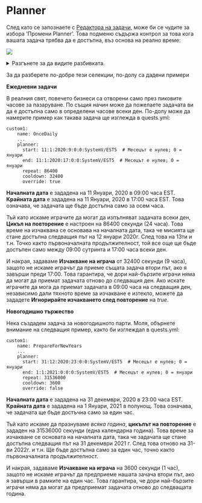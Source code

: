 # Planner

След като се запознаете с [Редактора на задачи](../setup/quests-editor.md), може би се чудите за избора 'Промени Planner'. Това подменю съдържа контрол за това кога вашата задача трябва да е достъпна, въз основа на реално време:

![](https://camo.githubusercontent.com/07cea0e4af2b6bde23df1ada96f63d46b090cfe97a32b8889eb3599245245ff8/68747470733a2f2f692e696d6775722e636f6d2f7743374134396a2e706e67)

<details>

<summary>Разгънете за да видите разбивката.</summary>

1. Времето, когато задачата трябва да стане достъпна
2. Времето, когато задачата трябва да спре да бъде достъпна
3. Продължителност на повторение, докато задачата ще е налична отново
4. Продължителност на изчакване след завършване на задачата
5. Ако е 'true', играчите мога да започнат задачата веднага след края на цикъла на повторение
6. Завършете промените на вашия Planner

</details>

За да разберете по-добре тези селекции, по-долу са дадени примери

**Ежедневни задачи**

В реалния свят, повечето бизнеси са отворени само през пиковите часове за пазаруване. По същия начин може да пожелаете задачата ви да е достъпна само в определени часове всеки ден. По-долу може да намерите пример как такава задача ще изглежда в quests.yml:

```
custom1:
    name: OnceDaily
    ...
    planner:
      start: 11:1:2020:9:0:0:SystemV/EST5  # Месецът е нулев; 0 = януари
      end: 11:1:2020:17:0:0:SystemV/EST5  # Месецът е нулев; 0 = януари
      repeat: 86400
      cooldown: 32400
      override: true
```

**Началната дата** е зададена на 11 Януари, 2020 в 09:00 часа EST. **Крайната дата** е зададена на 11 Януари, 2020 в 17:00 часа EST. Това означава, че задачата ще бъде достъпна само за осем часа.

Тъй като искаме играчите да могат да изпълняват задачата всеки ден, **Цикъл на повторение** е настроен на 86400 секунди (24 часа). Това време на изчаквана се основава на началната дата, така че мисията ще стане достъпна следващия път на 12 януари 2020г. След това на 13ти и т.н. Точко както първоначалната продължителност, той все още ще бъде достъпен само между 09:00 сутринта и 17:00 часа всеки ден.

И накрая, задаваме **Изчакване на играча** от 32400 секунди (9 часа), защото не искаме играчът да приеме същата задача втори път, ако я завърши преди 17:00. Това гарантира, че дори най-бързите играчи няма да могат да приемат задачата отново до следващия ден. Ако искате играчите да мога да приемат задачата в 09:00 часа на следващия ден, независимо дали тяхното време за изчакване е изтекло, можете да зададете **Игнорирайте изчакването след повторение** на _true_.

**Новогодишно тържество**

Нека създадем задача за новогодишното парти. Моля, обърнете внимание на следващия пример, както би изглеждал в quests.yml:

```
custom1:
    name: PrepareForNewYears
    ...
    planner:
      start: 31:12:2020:23:0:0:SystemV/EST5  # Месецът е нулев; 0 = януари
      end: 1:1:2021:0:0:0:SystemV/EST5  # Месецът е нулев; 0 = януари
      repeat: 31536000
      cooldown: 3600
      override: false
```

**Началната дата** е зададена на 31 декември, 2020 в 23:00 часа EST. **Крайната дата** е зададена на 1 Януари, 2021 в полунощ. Това означава, че задачата ще бъде достъчна само за един час.

Тъй като искаме да празнуваме _всяка година_, **цикълът на повторение** е зададен на 31536000 секунди (една календарна година). Това време за изчакване се основата на началната дата, така че задачата ще стане достъпна следващия път на 31 декември 2021 г. След това отново на 31-ви 2022г. и т.н. Ще бъде достъпна само за един час, точно както първоначалната продължителност.

И накрая, задаваме **Изчакване на играча** на 3600 секунди (1 час), защото не искаме играчът да предприеме нашата зачача втори път, ако я завърши в рамките на един час. Това гарантира, че дори най-бързите играчи няма да могат да предприемат задачата отново до следващата година.
